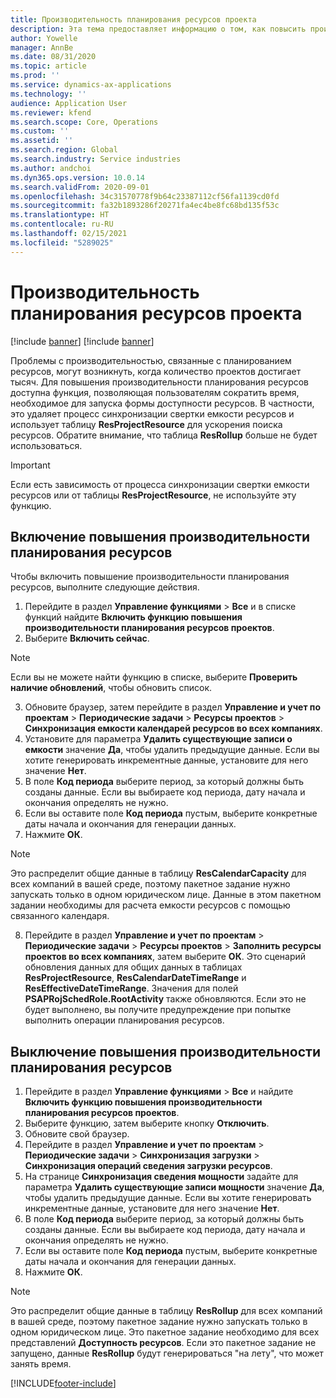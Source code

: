 ```yaml
---
title: Производительность планирования ресурсов проекта
description: Эта тема предоставляет информацию о том, как повысить производительность планирования ресурсов для большого количества проектов.
author: Yowelle
manager: AnnBe
ms.date: 08/31/2020
ms.topic: article
ms.prod: ''
ms.service: dynamics-ax-applications
ms.technology: ''
audience: Application User
ms.reviewer: kfend
ms.search.scope: Core, Operations
ms.custom: ''
ms.assetid: ''
ms.search.region: Global
ms.search.industry: Service industries
ms.author: andchoi
ms.dyn365.ops.version: 10.0.14
ms.search.validFrom: 2020-09-01
ms.openlocfilehash: 34c31570778f9b64c23387112cf56fa1139cd0fd
ms.sourcegitcommit: fa32b1893286f20271fa4ec4be8fc68bd135f53c
ms.translationtype: HT
ms.contentlocale: ru-RU
ms.lasthandoff: 02/15/2021
ms.locfileid: "5289025"
---
```

# <a name="project-resource-scheduling-performance"></a>Производительность планирования ресурсов проекта

[!include [banner](../includes/banner.md)]
[!include [banner](../includes/preview-banner.md)]


Проблемы с производительностью, связанные с планированием ресурсов, могут возникнуть, когда количество проектов достигает тысяч. Для повышения производительности планирования ресурсов доступна функция, позволяющая пользователям сократить время, необходимое для запуска формы доступности ресурсов. В частности, это удаляет процесс синхронизации свертки емкости ресурсов и использует таблицу **ResProjectResource** для ускорения поиска ресурсов. Обратите внимание, что таблица **ResRollup** больше не будет использоваться.

> [!IMPORTANT]
> Если есть зависимость от процесса синхронизации свертки емкости ресурсов или от таблицы **ResProjectResource**, не используйте эту функцию.

## <a name="enable-resource-scheduling-performance-enhancement"></a>Включение повышения производительности планирования ресурсов
Чтобы включить повышение производительности планирования ресурсов, выполните следующие действия.

1. Перейдите в раздел **Управление функциями** > **Все** и в списке функций найдите **Включить функцию повышения производительности планирования ресурсов проектов**.
2. Выберите **Включить сейчас**.

> [!NOTE]
> Если вы не можете найти функцию в списке, выберите **Проверить наличие обновлений**, чтобы обновить список.

3. Обновите браузер, затем перейдите в раздел **Управление и учет по проектам** > **Периодические задачи** > **Ресурсы проектов** > **Синхронизация емкости календарей ресурсов во всех компаниях**.
4. Установите для параметра **Удалить существующие записи о емкости** значение **Да**, чтобы удалить предыдущие данные. Если вы хотите генерировать инкрементные данные, установите для него значение **Нет**.
5. В поле **Код периода** выберите период, за который должны быть созданы данные. Если вы выбираете код периода, дату начала и окончания определять не нужно.
6. Если вы оставите поле **Код периода** пустым, выберите конкретные даты начала и окончания для генерации данных.
7. Нажмите **ОК**.

 > [!NOTE]
 > Это распределит общие данные в таблицу **ResCalendarCapacity** для всех компаний в вашей среде, поэтому пакетное задание нужно запускать только в одном юридическом лице. Данные в этом пакетном задании необходимы для расчета емкости ресурсов с помощью связанного календаря.

8. Перейдите в раздел **Управление и учет по проектам** > **Периодические задачи** > **Ресурсы проектов** > **Заполнить ресурсы проектов во всех компаниях**, затем выберите **ОК**. Это сценарий обновления данных для общих данных в таблицах **ResProjectResource**, **ResCalendarDateTimeRange** и **ResEffectiveDateTimeRange**. Значения для полей **PSAPRojSchedRole.RootActivity** также обновляются. Если это не будет выполнено, вы получите предупреждение при попытке выполнить операции планирования ресурсов.
 
## <a name="turn-off-resource-scheduling-performance-enhancement"></a>Выключение повышения производительности планирования ресурсов

1. Перейдите в раздел **Управление функциями** > **Все** и найдите **Включить функцию повышения производительности планирования ресурсов проектов**.
2. Выберите функцию, затем выберите кнопку **Отключить**.
3. Обновите свой браузер.
4. Перейдите в раздел **Управление и учет по проектам** > **Периодические задачи** > **Синхронизация загрузки** > **Синхронизация операций сведения загрузки ресурсов**.
5. На странице **Синхронизация сведения мощности** задайте для параметра **Удалить существующие записи мощности** значение **Да**, чтобы удалить предыдущие данные. Если вы хотите генерировать инкрементные данные, установите для него значение **Нет**.
6. В поле **Код периода** выберите период, за который должны быть созданы данные. Если вы выбираете код периода, дату начала и окончания определять не нужно.
7. Если вы оставите поле **Код периода** пустым, выберите конкретные даты начала и окончания для генерации данных.
8. Нажмите **ОК**.

> [!NOTE]
> Это распределит общие данные в таблицу **ResRollup** для всех компаний в вашей среде, поэтому пакетное задание нужно запускать только в одном юридическом лице. Это пакетное задание необходимо для всех представлений **Доступность ресурсов**. Если это пакетное задание не запущено, данные **ResRollup** будут генерироваться "на лету", что может занять время.


[!INCLUDE[footer-include](../includes/footer-banner.md)]